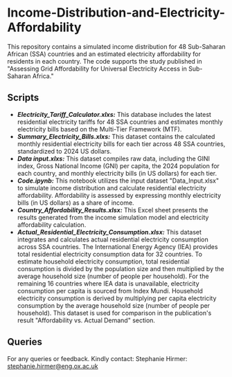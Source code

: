 # Income-Distribution-and-Electricity-Affordability
This repository contains a simulated income distribution for 48 Sub-Saharan African (SSA) countries and an estimated electricity affordability for residents in each country. The code supports the study published in "Assessing Grid Affordability for Universal Electricity Access in Sub-Saharan Africa."

## Scripts
- ***Electricity_Tariff_Calculator.xlxs:***
  This database includes the latest residential electricity tariffs for 48 SSA countries and estimates monthly electricity bills based on the Multi-Tier Framework (MTF).
- ***Summary_Electricity_Bills.xlxs:***
  This dataset contains the calculated monthly residential electricity bills for each tier across 48 SSA countries, standardized to 2024 US dollars.
- ***Data input.xlxs:***
  This dataset compiles raw data, including the GINI index, Gross National Income (GNI) per capita, the 2024 population for each country, and monthly electricity bills (in US dollars) for each tier.
- ***Code.ipynb:***
  This notebook utilizes the input dataset "Data_Input.xlsx" to simulate income distribution and calculate residential electricity affordability. Affordability is assessed by expressing monthly electricity bills (in US dollars) as a share of income.
- ***Country_Affordability_Results.xlsx:***
  This Excel sheet presents the results generated from the income simulation model and electricity affordability calculation.
- ***Actual_Residential_Electricity_Consumption.xlsx:***
  This dataset integrates and calculates actual residential electricity consumption across SSA countries. The International Energy Agency (IEA) provides total residential electricity consumption data for 32 countries. To estimate household electricity consumption, total residential consumption is divided by the population size and then multiplied by the average household size (number of people per household). For the remaining 16 countries where IEA data is unavailable, electricity consumption per capita is sourced from Index Mundi. Household electricity consumption is derived by multiplying per capita electricity consumption by the average household size (number of people per household). This dataset is used for comparison in the publication's result "Affordability vs. Actual Demand" section.

## Queries

For any queries or feedback. Kindly contact:
Stephanie Hirmer: stephanie.hirmer@eng.ox.ac.uk
